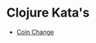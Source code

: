 # Clojure Kata's

* <a href="http://craftsmanship.sv.cmu.edu/exercises/coin-change-kata">Coin Change</a>
